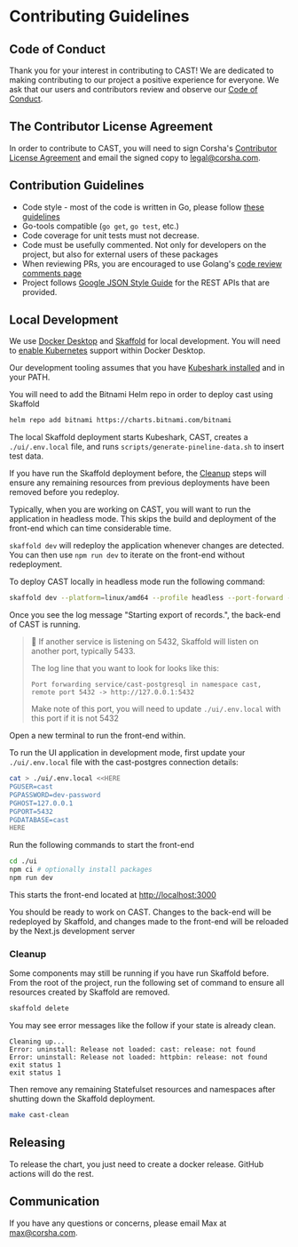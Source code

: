 # Contributing Guidelines

## Code of Conduct

Thank you for your interest in contributing to CAST! We are dedicated
to making contributing to our project a positive experience for
everyone. We ask that our users and contributors review and observe
our [Code of Conduct](./CODE_OF_CONDUCT.md).

## The Contributor License Agreement

In order to contribute to CAST, you will need to sign Corsha's
[Contributor License Agreement](./CLA.md) and email the signed copy to
legal@corsha.com.

## Contribution Guidelines

* Code style - most of the code is written in Go, please follow [these
  guidelines](https://golang.org/doc/effective_go)
* Go-tools compatible (`go get`, `go test`, etc.)
* Code coverage for unit tests must not decrease.
* Code must be usefully commented. Not only for developers on the
  project, but also for external users of these packages
* When reviewing PRs, you are encouraged to use Golang's [code review
  comments page](https://github.com/golang/go/wiki/CodeReviewComments)
* Project follows [Google JSON Style
  Guide](https://google.github.io/styleguide/jsoncstyleguide.xml) for
  the REST APIs that are provided.

## Local Development

We use [Docker
Desktop](https://www.docker.com/products/docker-desktop/) and
[Skaffold](https://skaffold.dev) for local development. You will need
to [enable
Kubernetes](https://docs.docker.com/desktop/kubernetes/#enable-kubernetes)
support within Docker Desktop.

Our development tooling assumes that you have [Kubeshark
installed](https://docs.kubeshark.co/en/install) and in your PATH.

You will need to add the Bitnami Helm repo in order to deploy cast
using Skaffold

```bash
helm repo add bitnami https://charts.bitnami.com/bitnami
```

The local Skaffold deployment starts Kubeshark, CAST, creates a
`./ui/.env.local` file, and runs `scripts/generate-pineline-data.sh`
to insert test data.

If you have run the Skaffold deployment before, the [Cleanup](#cleanup)
steps will ensure any remaining resources from previous deployments
have been removed before you redeploy.

Typically, when you are working on CAST, you will want to run the
application in headless mode. This skips the build and deployment of
the front-end which can time considerable time.

`skaffold dev` will redeploy the application whenever changes are
detected. You can then use `npm run dev` to iterate on the front-end
without redeployment.

To deploy CAST locally in headless mode run the following command:

```bash
skaffold dev --platform=linux/amd64 --profile headless --port-forward --kube-context docker-desktop
```

Once you see the log message "Starting export of records.", the
back-end of CAST is running.

> :memo: If another service is listening on 5432, Skaffold will listen
> on another port, typically 5433.
>
> The log line that you want to look for looks like this:
>
> ```text
> Port forwarding service/cast-postgresql in namespace cast, remote port 5432 -> http://127.0.0.1:5432
> ```
>
> Make note of this port, you will need to update `./ui/.env.local`
> with this port if it is not 5432

Open a new terminal to run the front-end within.

To run the UI application in development mode, first update your
```./ui/.env.local``` file with the cast-postgres connection details:

```bash
cat > ./ui/.env.local <<HERE
PGUSER=cast
PGPASSWORD=dev-password
PGHOST=127.0.0.1
PGPORT=5432
PGDATABASE=cast
HERE
```

Run the following commands to start the front-end

```bash
cd ./ui
npm ci # optionally install packages
npm run dev
```

This starts the front-end located at <http://localhost:3000>

You should be ready to work on CAST. Changes to the back-end will be
redeployed by Skaffold, and changes made to the front-end will be
reloaded by the Next.js development server

### Cleanup

Some components may still be running if you have run Skaffold
before. From the root of the project, run the following set of command
to ensure all resources created by Skaffold are removed.

```bash
skaffold delete
```

You may see error messages like the follow if your state is already
clean.

```text
Cleaning up...
Error: uninstall: Release not loaded: cast: release: not found
Error: uninstall: Release not loaded: httpbin: release: not found
exit status 1
exit status 1
```

Then remove any remaining Statefulset resources and namespaces
after shutting down the Skaffold deployment.

```bash
make cast-clean
```

## Releasing

To release the chart, you just need to create a docker release. GitHub
actions will do the rest.

## Communication

If you have any questions or concerns, please email Max at
max@corsha.com.
